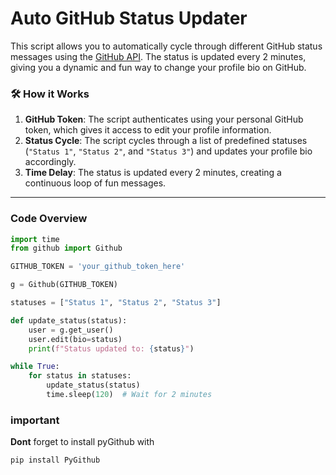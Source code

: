 # Auto GitHub Status Updater

This script allows you to automatically cycle through different GitHub status messages using the [GitHub API](https://docs.github.com/en/rest). The status is updated every 2 minutes, giving you a dynamic and fun way to change your profile bio on GitHub.

### 🛠️ **How it Works**

1. **GitHub Token**: The script authenticates using your personal GitHub token, which gives it access to edit your profile information.
2. **Status Cycle**: The script cycles through a list of predefined statuses (`"Status 1"`, `"Status 2"`, and `"Status 3"`) and updates your profile bio accordingly.
3. **Time Delay**: The status is updated every 2 minutes, creating a continuous loop of fun messages.

---
###  **Code Overview**

```python
import time
from github import Github

GITHUB_TOKEN = 'your_github_token_here'

g = Github(GITHUB_TOKEN)

statuses = ["Status 1", "Status 2", "Status 3"]

def update_status(status):
    user = g.get_user()
    user.edit(bio=status)
    print(f"Status updated to: {status}")

while True:
    for status in statuses:
        update_status(status)
        time.sleep(120)  # Wait for 2 minutes
```
###	**important**

**Dont** forget to install pyGithub with
```python
pip install PyGithub
